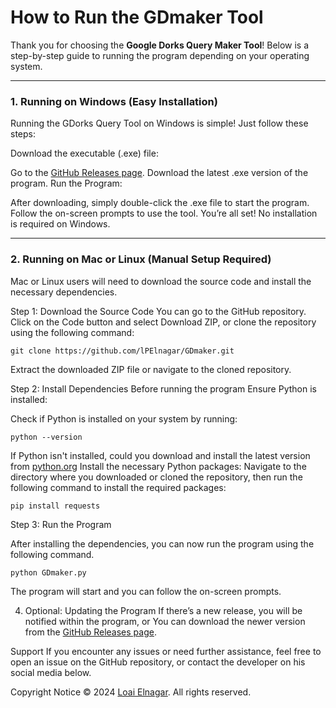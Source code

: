 # **How to Run the GDmaker Tool**

Thank you for choosing the **Google Dorks Query Maker Tool**! Below is a step-by-step guide to running the program depending on your operating system.
___________________________________________________________________________________
### **1. Running on Windows (Easy Installation)**
Running the GDorks Query Tool on Windows is simple! Just follow these steps:

Download the executable (.exe) file:

Go to the [GitHub Releases page](https://github.com/lPElnagar/GDmaker/releases).
Download the latest .exe version of the program.
Run the Program:

After downloading, simply double-click the .exe file to start the program.
Follow the on-screen prompts to use the tool.
You’re all set! No installation is required on Windows.

___________________________________________________________________________________

### **2. Running on Mac or Linux (Manual Setup Required)**
Mac or Linux users will need to download the source code and install the necessary dependencies.

Step 1: Download the Source Code
You can go to the GitHub repository.
Click on the Code button and select Download ZIP, or clone the repository using the following command:

```
git clone https://github.com/lPElnagar/GDmaker.git
```

Extract the downloaded ZIP file or navigate to the cloned repository.

Step 2: Install Dependencies
Before running the program Ensure Python is installed:

Check if Python is installed on your system by running:
```
python --version
```
If Python isn't installed, could you download and install the latest version from [python.org](python.org)
Install the necessary Python packages: Navigate to the directory where you downloaded or cloned the repository, then run the following command to install the required packages:
```
pip install requests
```
Step 3: Run the Program

After installing the dependencies, you can now run the program using the following command.

```
python GDmaker.py
```

The program will start and you can follow the on-screen prompts.

4. Optional: Updating the Program
If there’s a new release, you will be notified within the program, or You can download the newer version from the [GitHub Releases page](https://github.com/lPElnagar/GDmaker/releases).

Support
If you encounter any issues or need further assistance, feel free to open an issue on the GitHub repository, or contact the developer on his social media below.

Copyright Notice
© 2024 [Loai Elnagar](https://linktr.ee/loaiproductins). All rights reserved.


